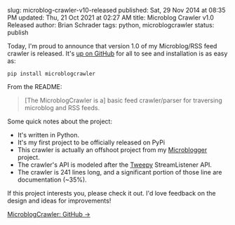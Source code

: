 slug: microblog-crawler-v10-released
published: Sat, 29 Nov 2014 at 08:35 PM
updated: Thu, 21 Oct 2021 at 02:27 AM
title: Microblog Crawler v1.0 Released
author: Brian Schrader
tags: python, microblogcrawler
status: publish

Today, I'm proud to announce that version 1.0 of my Microblog/RSS feed crawler is released. It's [up on GitHub][1] for all to see and installation is as easy as:

`pip install microblogcrawler`

[1]: https://github.com/Sonictherocketman/microblog_crawler

From the README:

> [The MicroblogCrawler is a] basic feed crawler/parser for traversing microblog and RSS feeds.

Some quick notes about the project:

- It's written in Python.
- It's my first project to be officially released on PyPi
- This crawler is actually an offshoot project from my [Microblogger][2] project. 
- The crawler's API is modeled after the [Tweepy][3] StreamListener API.
- The crawler is 241 lines long, and a significant portion of those line are documentation (~35%).

[2]: https://github.com/Sonictherocketman/Microblogger
[3]: https://github.com/tweepy/tweepy

If this project interests you, please check it out. I'd love feedback on the design and ideas for improvements!

[MicroblogCrawler: GitHub &#8594;](https://github.com/Sonictherocketman/microblog_crawler)